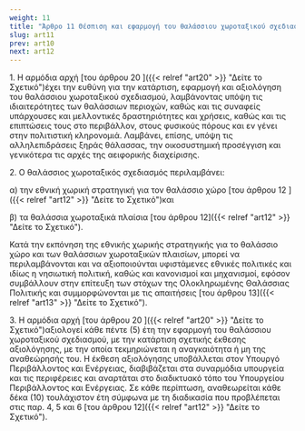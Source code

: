 ```yaml
---
weight: 11
title: "Άρθρο 11 Θέσπιση και εφαρμογή του θαλάσσιου χωροταξικού σχεδιασμού"
slug: art11
prev: art10
next: art12
---
```


1\. Η αρμόδια αρχή [του άρθρου 20 ]({{< relref "art20" >}} "Δείτε το Σχετικό")έχει την ευθύνη για την κατάρτιση, εφαρμογή και αξιολόγηση του θαλάσσιου χωροταξικού σχεδιασμού, λαμβάνοντας υπόψη τις ιδιαιτερότητες των θαλάσσιων περιοχών, καθώς και τις συναφείς υπάρχουσες και μελλοντικές δραστηριότητες και χρήσεις, καθώς και τις επιπτώσεις τους στο περιβάλλον, στους φυσικούς πόρους και εν γένει στην πολιτιστική κληρονομιά. Λαμβάνει, επίσης, υπόψη τις αλληλεπιδράσεις ξηράς θάλασσας, την οικοσυστημική προσέγγιση και γενικότερα τις αρχές της αειφορικής διαχείρισης.

2\. Ο θαλάσσιος χωροταξικός σχεδιασμός περιλαμβάνει:

α) την εθνική χωρική στρατηγική για τον θαλάσσιο χώρο [του άρθρου 12 ]({{< relref "art12" >}} "Δείτε το Σχετικό")και

β) τα θαλάσσια χωροταξικά πλαίσια [του άρθρου 12]({{< relref "art12" >}} "Δείτε το Σχετικό").

Κατά την εκπόνηση της εθνικής χωρικής στρατηγικής για το θαλάσσιο χώρο και των θαλάσσιων χωροταξικών πλαισίων, μπορεί να περιλαμβάνονται και να αξιοποιούνται υφιστάμενες εθνικές πολιτικές και ιδίως η νησιωτική πολιτική, καθώς και κανονισμοί και μηχανισμοί, εφόσον συμβάλλουν στην επίτευξη των στόχων της Ολοκληρωμένης Θαλάσσιας Πολιτικής και συμμορφώνονται με τις απαιτήσεις [του άρθρου 13]({{< relref "art13" >}} "Δείτε το Σχετικό").

3\. Η αρμόδια αρχή [του άρθρου 20 ]({{< relref "art20" >}} "Δείτε το Σχετικό")αξιολογεί κάθε πέντε (5) έτη την εφαρμογή του θαλάσσιου χωροταξικού σχεδιασμού, με την κατάρτιση σχετικής έκθεσης αξιολόγησης, με την οποία τεκμηριώνεται η αναγκαιότητα ή μη της αναθεώρησής του. Η έκθεση αξιολόγησης υποβάλλεται στον Υπουργό Περιβάλλοντος και Ενέργειας, διαβιβάζεται στα συναρμόδια υπουργεία και τις περιφέρειες και αναρτάται στο διαδικτυακό τόπο του Υπουργείου Περιβάλλοντος και Ενέργειας. Σε κάθε περίπτωση, αναθεωρείται κάθε δέκα (10) τουλάχιστον έτη σύμφωνα με τη διαδικασία που προβλέπεται στις παρ. 4, 5 και 6 [του άρθρου 12]({{< relref "art12" >}} "Δείτε το Σχετικό").


